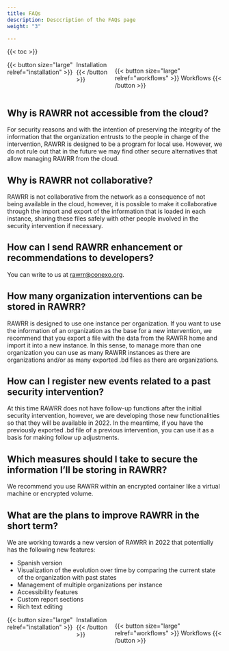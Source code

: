 ```yaml
---
title: FAQs
description: Desccription of the FAQs page
weight: "3"

---
```

{{< toc >}}

<div style="display: flex; justify-content: space-between">
{{< button size="large" relref="installation" >}} <i class="arrow left"></i> Installation  {{< /button >}}

{{< button size="large" relref="workflows" >}} Workflows <i class="arrow right"></i>{{< /button >}}

</div>

## Why is RAWRR not accessible from the cloud?

For security reasons and with the intention of preserving the integrity of the information that the organization entrusts to the people in charge of the intervention, RAWRR is designed to be a program for local use. However, we do not rule out that in the future we may find other secure alternatives that allow managing RAWRR from the cloud.

## Why is RAWRR not collaborative?

RAWRR is not collaborative from the network as a consequence of not being available in the cloud, however, it is possible to make it collaborative through the import and export of the information that is loaded in each instance, sharing these files safely with other people involved in the security intervention if necessary.

## How can I send RAWRR enhancement or recommendations to developers?

You can write to us at rawrr@conexo.org.

## How many organization interventions can be stored in RAWRR?

RAWRR is designed to use one instance per organization. If you want to use the information of an organization as the base for a new intervention, we recommend that you export a file with the data from the RAWRR home and import it into a new instance. In this sense, to manage more than one organization you can use as many RAWRR instances as there are organizations and/or as many exported .bd files as there are organizations.

## How can I register new events related to a past security intervention?

At this time RAWRR does not have follow-up functions after the initial security intervention, however, we are developing those new functionalities so that they will be available in 2022. In the meantime, if you have the previously exported .bd file of a previous intervention, you can use it as a basis for making follow up adjustments.

## Which measures should I take to secure the information I’ll be storing in RAWRR?

We recommend you use RAWRR within an encrypted container like a virtual machine or encrypted volume.

## What are the plans to improve RAWRR in the short term?

We are working towards a new version of RAWRR in 2022 that potentially has the following new features:

* Spanish version
* Visualization of the evolution over time by comparing the current state of the organization with past states
* Management of multiple organizations per instance
* Accessibility features
* Custom report sections
* Rich text editing

<div style="display: flex; justify-content: space-between">
{{< button size="large" relref="installation" >}} <i class="arrow left"></i> Installation  {{< /button >}}

{{< button size="large" relref="workflows" >}} Workflows <i class="arrow right"></i>{{< /button >}}

</div>